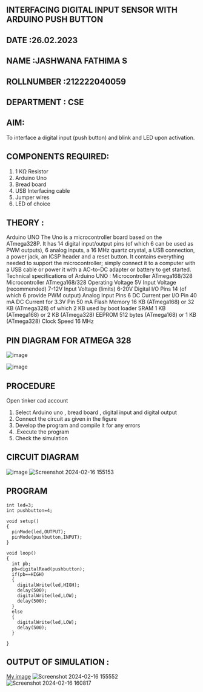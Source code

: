## INTERFACING DIGITAL INPUT SENSOR WITH ARDUINO PUSH BUTTON
## DATE :26.02.2023
## NAME :JASHWANA FATHIMA S																			             
## ROLLNUMBER :212222040059
## DEPARTMENT : CSE


## AIM:
To interface a digital input (push button) and blink and LED upon activation.
## COMPONENTS REQUIRED:
1.	1 KΩ Resistor 
2.	Arduino Uno 
3.	Bread board 
4.	USB Interfacing cable 
5.	Jumper wires 
6.	LED of choice 
## THEORY :
Arduino UNO
 	  The Uno is a microcontroller board based on the ATmega328P. It has 14 digital input/output pins (of which 6 can be used as PWM outputs), 6 analog inputs, a 16 MHz quartz crystal, a USB connection, a power jack, an ICSP header and a reset button. It contains everything needed to support the microcontroller; simply connect it to a computer with a USB cable or power it with a AC-to-DC adapter or battery to get started.
	Technical specifications of Arduino UNO :
Microcontroller	ATmega168/328
Microcontroller	ATmega168/328
Operating Voltage	5V
Input Voltage (recommended)	7-12V
Input Voltage (limits)	6-20V
Digital I/O Pins	14 (of which 6 provide PWM output)
Analog Input Pins	6
DC Current per I/O Pin	40 mA
DC Current for 3.3V Pin	50 mA
Flash Memory	16 KB (ATmega168) or 32 KB (ATmega328) of which 2 KB used by boot loader
SRAM	1 KB (ATmega168) or 2 KB (ATmega328)
EEPROM	512 bytes (ATmega168) or 1 KB (ATmega328)
Clock Speed	16 MHz
## PIN DIAGRAM FOR ATMEGA 328
 
![image](https://user-images.githubusercontent.com/36288975/163530394-115baee4-7ed1-49fe-9cce-d7b625e11e85.png)


![image](https://user-images.githubusercontent.com/36288975/163530431-4d390e98-0942-42d8-95b8-f57d348e6ad8.png)



## PROCEDURE 
 Open tinker cad account 
1.	Select Arduino uno , bread board , digital input and digital output 
2.	Connect the circuit as given in the figure 
3.	Develop the program and compile it for any errors 
4.	 .Execute the program 
5.	Check the simulation 



## CIRCUIT DIAGRAM 


![image](https://user-images.githubusercontent.com/36288975/163530437-87a0afbd-b3c9-44ad-b907-5de63486fb9d.png)
![Screenshot 2024-02-16 155153](https://github.com/Jashwanafathima/-INTERFACING-DIGITAL-INPUT-SENSOR-WITH-ARDUINO-PUSH-BUTTON-/assets/119560192/6ced337f-7693-466e-9bd6-df7793316f3e)







## PROGRAM 
```
int led=3;
int pushbutton=4;

void setup()
{
  pinMode(led,OUTPUT);
  pinMode(pushbutton,INPUT);
}

void loop()
{
  int pb;
  pb=digitalRead(pushbutton);
  if(pb==HIGH)
  {
    digitalWrite(led,HIGH);
    delay(500);
    digitalWrite(led,LOW);
    delay(500);
  }
  else
  {
    digitalWrite(led,LOW);
    delay(500);
  }
    
}
```
 









 
 
 



## OUTPUT OF SIMULATION :

[My image](username.github.com/repository/img/image.jpg)
![Screenshot 2024-02-16 155552](https://github.com/Jashwanafathima/-INTERFACING-DIGITAL-INPUT-SENSOR-WITH-ARDUINO-PUSH-BUTTON-/assets/119560192/2ad36ea2-9cdd-463d-b15e-48a0985d0092)
![Screenshot 2024-02-16 160817](https://github.com/Jashwanafathima/-INTERFACING-DIGITAL-INPUT-SENSOR-WITH-ARDUINO-PUSH-BUTTON-/assets/119560192/ee82e152-3ca1-4445-b794-44658f9db926)




